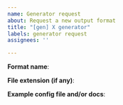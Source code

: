 ```yaml
---
name: Generator request
about: Request a new output format
title: "[gen] X generator"
labels: generator request
assignees: ''

---
```


**Format name**:

**File extension (if any)**:

**Example config file and/or docs**:

